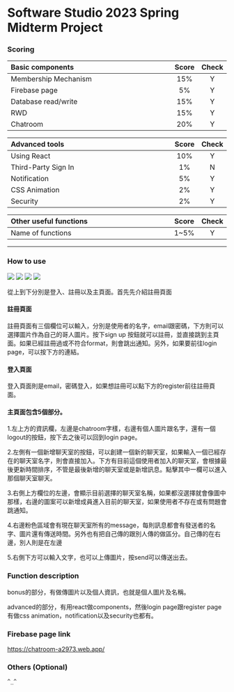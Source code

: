 # Software Studio 2023 Spring Midterm Project

### Scoring

| **Basic components**                             | **Score** | **Check** |
| :----------------------------------------------- | :-------: | :-------: |
| Membership Mechanism                             | 15%       | Y         |
| Firebase page                                    | 5%        | Y         |
| Database read/write                              | 15%       | Y         |
| RWD                                              | 15%       | Y         |
| Chatroom                                         | 20%       | Y         |

| **Advanced tools**                               | **Score** | **Check** |
| :----------------------------------------------- | :-------: | :-------: |
| Using React                                      | 10%       | Y         |
| Third-Party Sign In                              | 1%        | N         |
| Notification                                     | 5%        | Y         |
| CSS Animation                                    | 2%        | Y         |
| Security                                         | 2%        | Y         |

| **Other useful functions**                         | **Score** | **Check** |
| :----------------------------------------------- | :-------: | :-------: |
| Name of functions                                  | 1~5%     | Y        |


---

### How to use 

![](https://i.imgur.com/q9S85yx.jpg)
![](https://i.imgur.com/7Oa722c.jpg)
![](https://i.imgur.com/GJyFZzt.jpg)
![](https://i.imgur.com/D4jTMU0.jpg)

從上到下分別是登入、註冊以及主頁面。首先先介紹註冊頁面

#### 註冊頁面
註冊頁面有三個欄位可以輸入，分別是使用者的名字，email跟密碼，下方則可以選擇圖片作為自己的哥人圖片。按下sign up 按鈕就可以註冊，並直接跳到主頁面。如果已經註冊過或不符合format，則會跳出通知。另外，如果要前往login page，可以按下方的連結。

#### 登入頁面
登入頁面則是email，密碼登入，如果想註冊可以點下方的register前往註冊頁面。

#### 主頁面包含5個部分。
1.左上方的資訊欄，左邊是chatroom字樣，右邊有個人圖片跟名字，還有一個logout的按鈕，按下去之後可以回到login page。

2.左側有一個新增聊天室的按鈕，可以創建一個新的聊天室，如果輸入一個已經存在的聊天室名字，則會直接加入。下方有目前這個使用者加入的聊天室，會根據最後更新時間排序，不管是最後新增的聊天室或是新增訊息。點擊其中一欄可以進入那個聊天室聊天。

3.右側上方欄位的左邊，會顯示目前選擇的聊天室名稱，如果都沒選擇就會像圖中那樣，右邊的圖案可以新增成員進入目前的聊天室，如果使用者不存在或有問題會跳通知。

4.右邊粉色區域會有現在聊天室所有的message，每則訊息都會有發送者的名字、圖片還有傳送時間。另外也有把自己傳的跟別人傳的做區分。自己傳的在右邊，別人則是在左邊

5.右側下方可以輸入文字，也可以上傳圖片，按send可以傳送出去。

### Function description

bonus的部分，有做傳圖片以及個人資訊，也就是個人圖片及名稱。

advanced的部分，有用react做components，然後login page跟register page有做css animation，notification以及security也都有。

### Firebase page link

   https://chatroom-a2973.web.app/

### Others (Optional)

    ^_^

<style>
table th{
    width: 100%;
}
</style>